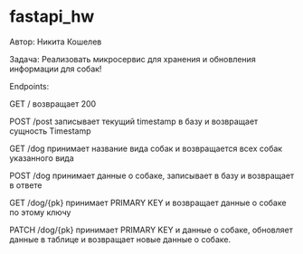 # fastapi_hw
Автор: Никита Кошелев

Задача: Реализовать микросервис для хранения и обновления информации для собак!

Endpoints:

GET / возвращает 200

POST /post записывает текущий timestamp в базу и возвращает сущность Timestamp

GET /dog принимает название вида собак и возвращается всех собак указанного вида

POST /dog принимает данные о собаке, записывает в базу и возвращает в ответе

GET /dog/{pk} принимает PRIMARY KEY и возвращает данные о собаке по этому ключу

PATCH /dog/{pk} принимает PRIMARY KEY и данные о собаке, обновляет данные в таблице и возвращает новые данные о собаке.